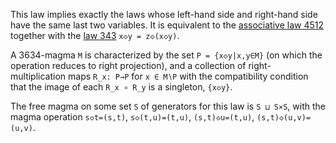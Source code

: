 This law implies exactly the laws whose left-hand side and right-hand side have the same last two variables.  It is equivalent to the [associative law 4512](https://teorth.github.io/equational_theories/implications/?4512) together with the [law 343](https://teorth.github.io/equational_theories/implications/?343) `x◇y = z◇(x◇y)`.

A 3634-magma `M` is characterized by the set `P = {x◇y|x,y∈M}` (on which the operation reduces to right projection), and a collection of right-multiplication maps `R_x: P→P` for `x ∈ M∖P` with the compatibility condition that the image of each `R_x ∘ R_y` is a singleton, `{x◇y}`.

The free magma on some set `S` of generators for this law is `S ⊔ S×S`, with the magma operation `s◇t=(s,t)`, `s◇(t,u)=(t,u)`, `(s,t)◇u=(t,u)`, `(s,t)◇(u,v)=(u,v)`.
